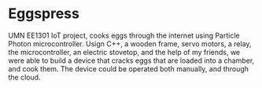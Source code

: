 # Eggspress
UMN EE1301 IoT project, cooks eggs through the internet using Particle Photon microcontroller.
Usign C++, a wooden frame, servo motors, a relay, the microcontroller, an electric stovetop, and the help of my friends, we were able to build a device that cracks eggs that are loaded into a chamber, and cook them. The device could be operated both manually, and through the cloud.
